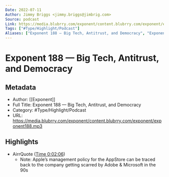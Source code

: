 ```yaml
---
Date: 2022-07-11
Author: Jimmy Briggs <jimmy.briggs@jimbrig.com>
Source: podcast
Link: https://media.blubrry.com/exponent/content.blubrry.com/exponent/exponent188.mp3
Tags: ["#Type/Highlight/Podcast"]
Aliases: ["Exponent 188 — Big Tech, Antitrust, and Democracy", "Exponent 188 — Big Tech, Antitrust, and Democracy"]
---
```

# Exponent 188 — Big Tech, Antitrust, and Democracy

## Metadata
- Author: [[Exponent]]
- Full Title: Exponent 188 — Big Tech, Antitrust, and Democracy
- Category: #Type/Highlight/Podcast
- URL: https://media.blubrry.com/exponent/content.blubrry.com/exponent/exponent188.mp3

## Highlights
- AirrQuote ([Time 0:02:06](https://www.airr.io/quote/5f372560a7c7e09e7d99a8a1))
    - Note: Apple’s management policy for the AppStore can be traced back to the company getting scarred by Adobe & Microsoft in the 90s
